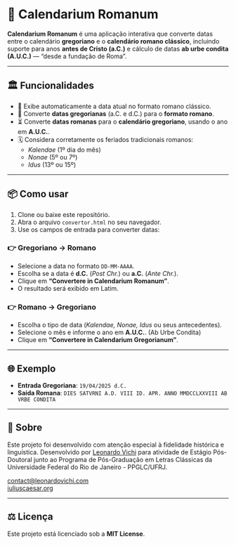 # 📅 Calendarium Romanum

**Calendarium Romanum** é uma aplicação interativa que converte datas entre o calendário **gregoriano** e o **calendário romano clássico**, incluindo suporte para anos **antes de Cristo (a.C.)** e cálculo de datas **ab urbe condita (A.U.C.)** — “desde a fundação de Roma”.

---

## 🏛️ Funcionalidades

- 🎯 Exibe automaticamente a data atual no formato romano clássico.
- 🔁 Converte **datas gregorianas** (a.C. e d.C.) para o **formato romano**.
- ⏳ Converte **datas romanas** para o **calendário gregoriano**, usando o ano em **A.U.C.**.
- 🗓️ Considera corretamente os feriados tradicionais romanos:
  - *Kalendae* (1º dia do mês)
  - *Nonae* (5º ou 7º)
  - *Idus* (13º ou 15º)

---

## 📦 Como usar

1. Clone ou baixe este repositório.
2. Abra o arquivo `convertor.html` no seu navegador.
3. Use os campos de entrada para converter datas:

### 👉 Gregoriano → Romano
- Selecione a data no formato `DD-MM-AAAA`.
- Escolha se a data é **d.C.** (*Post Chr.*) ou **a.C.** (*Ante Chr.*).
- Clique em **“Convertere in Calendarium Romanum”**.
- O resultado será exibido em Latim.

### 👉 Romano → Gregoriano
- Escolha o tipo de data (*Kalendae, Nonae, Idus* ou seus antecedentes).
- Selecione o mês e informe o ano em **A.U.C.**. (Ab Urbe Condita)
- Clique em **“Convertere in Calendarium Gregorianum”**.

---

## 🌐 Exemplo

- **Entrada Gregoriana**: `19/04/2025 d.C.`  
- **Saída Romana**: `DIES SATVRNI A.D. VIII ID. APR. ANNO MMDCCLXXVIII AB VRBE CONDITA`

---

## 📜 Sobre

Este projeto foi desenvolvido com atenção especial à fidelidade histórica e linguística. Desenvolvido por [Leonardo Vichi](https://github.com/LeoVichi) para atividade de Estágio Pós-Doutoral junto ao Programa de Pós-Graduação em Letras Clássicas da Universidade Federal do Rio de Janeiro - PPGLC/UFRJ.

contact@leonardovichi.com  
[iuliuscaesar.org](https://iuliuscaesar.org)


---

## ⚖️ Licença

Este projeto está licenciado sob a **MIT License**.

